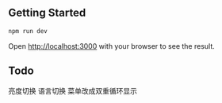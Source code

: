 ## Getting Started

```bash
npm run dev
```

Open [http://localhost:3000](http://localhost:3000) with your browser to see the result.

## Todo

亮度切换
语言切换
菜单改成双重循环显示
